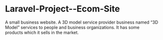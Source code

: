 # Laravel-Project--Ecom-Site
A small business website.
A 3D model service provider business named “3D Model” services to people and business organizations. It has some products which it sells in the market.
